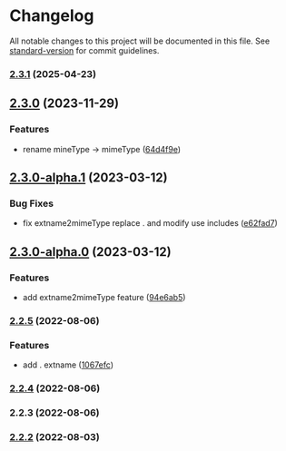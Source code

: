 # Changelog

All notable changes to this project will be documented in this file. See [standard-version](https://github.com/conventional-changelog/standard-version) for commit guidelines.

### [2.3.1](https://github.com/acrool/acrool-js-mime/compare/v2.3.0...v2.3.1) (2025-04-23)

## [2.3.0](https://github.com/imagine10255/acrool-js-mime/compare/v2.3.0-alpha.1...v2.3.0) (2023-11-29)


### Features

* rename mineType -> mimeType ([64d4f9e](https://github.com/imagine10255/acrool-js-mime/commit/64d4f9ea4b68e0437d72dba6af329a59954ea192))

## [2.3.0-alpha.1](https://github.com/imagine10255/acrool-js-mime/compare/v2.3.0-alpha.0...v2.3.0-alpha.1) (2023-03-12)


### Bug Fixes

* fix extname2mimeType replace . and modify use includes ([e62fad7](https://github.com/imagine10255/acrool-js-mime/commit/e62fad775834d45c20a5de4aeabd35b44d2719c6))

## [2.3.0-alpha.0](https://github.com/imagine10255/acrool-js-mime/compare/v2.2.5...v2.3.0-alpha.0) (2023-03-12)


### Features

* add extname2mimeType feature ([94e6ab5](https://github.com/imagine10255/acrool-js-mime/commit/94e6ab52081db4b6d67c59f8d74d36787b1d6ce2))

### [2.2.5](https://github.com/imagine10255/acrool-js-mime/compare/v2.2.4...v2.2.5) (2022-08-06)


### Features

* add . extname ([1067efc](https://github.com/imagine10255/acrool-js-mime/commit/1067efcef9d50b82a834261347f1679fcdedc983))

### [2.2.4](https://github.com/imagine10255/acrool-js-mime/compare/v2.2.3...v2.2.4) (2022-08-06)

### 2.2.3 (2022-08-06)

### [2.2.2](https://github.com/imagine10255/acrool-js-mime/compare/v2.2.1...v2.2.2) (2022-08-03)
